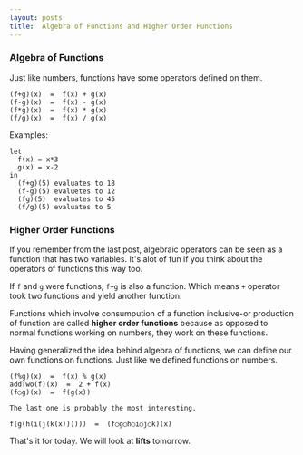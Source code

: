 ```yaml
---
layout: posts
title:  Algebra of Functions and Higher Order Functions
---
```


### Algebra of Functions

Just like numbers, functions have some operators defined on them.

```
(f+g)(x)  =  f(x) + g(x)
(f-g)(x)  =  f(x) - g(x)
(f*g)(x)  =  f(x) * g(x)
(f/g)(x)  =  f(x) / g(x)
```

Examples:

```
let
  f(x) = x*3
  g(x) = x-2
in
  (f+g)(5) evaluates to 18
  (f-g)(5) evaluetes to 12
  (fg)(5)  evaluates to 45
  (f/g)(5) evaluates to 5
```


### Higher Order Functions

If you remember from the last post, algebraic operators can be seen as a function that has two variables. It's alot of fun if you think about the operators of functions this way too.

If `f` and `g` were functions, `f+g` is also a function. Which means `+` operator took two functions and yield another function.

Functions which involve consumpution of a function inclusive-or production of function are called **higher order functions** because as opposed to normal functions working on numbers, they work on these functions.

Having generalized the idea behind algebra of functions, we can define our own functions on functions. Just like we defined functions on numbers.

```
(f%g)(x)  =  f(x) % g(x)
addTwo(f)(x)  =  2 + f(x)
(f○g)(x)  =  f(g(x))

The last one is probably the most interesting.

f(g(h(i(j(k(x))))))  =  (f○g○h○i○j○k)(x)
```


That's it for today. We will look at **lifts** tomorrow.
